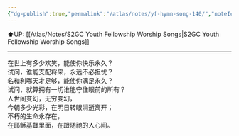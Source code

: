 ```yaml
---
{"dg-publish":true,"permalink":"/atlas/notes/yf-hymn-song-140/","noteIcon":""}
---
```


⬆️UP: [[Atlas/Notes/S2GC Youth Fellowship Worship Songs\|S2GC Youth Fellowship Worship Songs]]

---

在世上有多少欢笑，能使你快乐永久？  
试问，谁能支配将来，永远不必担忧？  
名和利哪天才足够，能使你满足永久？  
试问，就算拥有一切谁能守住眼前的所有？  
人世间变幻，无穷变幻，  
今朝多少光彩，在明日转眼消逝离开；  
不朽的生命永存在，  
在耶稣基督里面，在跟随祂的人心间。